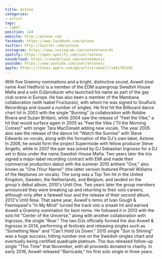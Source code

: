 ```yaml
---
title: Axtone
categories:
- artist
tags:
- label
position: 144
website: http://axtone.com
facebook: https://www.facebook.com/axtone
twitter: http://twitter.com/axtone
instagram: https://www.instagram.com/axtonerecords
spotify: https://open.spotify.com/user/axtone
soundcloud: https://soundcloud.com/axtonemusic
youtube: https://www.youtube.com/user/axtonetv
apple: https://itunes.apple.com/gb/artist/axwell/id41781292
---
```


With five Grammy nominations and a bright, distinctive sound, Axwell (real name Axel Hedfors) is a member of the EDM supergroup Swedish House Mafia and a solo DJ/producer who launched his name as part of the gay club scene in Europe. He has also been a member of the Mambana collaboration (with Isabel Fructuoso), with whom he was signed to Soulfuric Recordings and issued a number of singles. He first hit the Billboard dance chart hit in 2003 with the single "Burning" (a collaboration with Robbie Rivera and Suzan Brittan), while 2004 saw the release of "Feel the Vibe," a hit that would surface again in 2005 as "Feel the Vibe ('Til the Morning Comes)" with singer Tara MacDonald adding new vocals. The year 2005 also saw the release of the dance hit "Watch the Sunrise" with Steve Edwards on vocals, along with the formation of the DJ's own label, Axtone. In 2006, he would form the project Supermode with fellow producer Steve Angello, while in 2007 the pair was joined by DJ Sebastian Ingrosso for a DJ set in Ibiza under the name Swedish House Mafia. Two years later the trio signed a major-label recording contract with EMI and made their commercial production debut with the summer 2010 anthem "One," also known as "One (Your Name)" (the latter version featured Pharrell Williams of the Neptunes on vocals). The song was a Top Ten hit in the United Kingdom, Sweden, the Netherlands, and Belgium, and landed on the group's debut album, 2010's Until One. Two years later the group members announced they were breaking up and returning to their solo careers, although only after a farewell tour and the release of their second album, 2012's Until Now. That same year, Axwell's remix of Ivan Gough & Feenixpawl's "In My Mind" turned the track into a smash hit and earned Axwell a Grammy nomination for best remix. He followed it in 2013 with the solo hit "Center of the Universe," along with another collaboration with Ingrosso, the single "Roar." The two DJs officially formed the duo Axwell & Ingrosso in 2014, performing at festivals and releasing singles such as "Something New" and "Can't Hold Us Down." 2015 single "Sun Is Shining" was a huge success, hitting number one on the Swedish singles chart and eventually being certified quadruple platinum. The duo released follow-up single "This Time" that November, with all proceeds donated to charity. In early 2016, Axwell released "Barricade," his first solo single in three years.